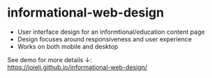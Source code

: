 # informational-web-design
- User interface design for an informtional/education content page  
- Design focuses around responsiveness and user experience  
- Works on both mobile and desktop

See demo for more details ↓:  
https://joieli.github.io/informational-web-design/
